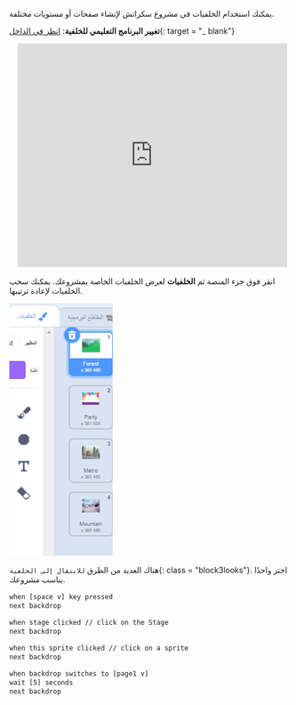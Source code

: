 يمكنك استخدام الخلفيات في مشروع سكراتش لإنشاء صفحات أو مستويات مختلفة.

**تغيير البرنامج التعليمي للخلفية**: [انظر في الداخل](https://scratch.mit.edu/projects/498966268/editor){: target = "_ blank"}
<div class="scratch-preview" style="margin-left: 15px;">
  <iframe allowtransparency="true" width="485" height="402" src="https://scratch.mit.edu/projects/embed/498966268/?autostart=false" frameborder="0"></iframe>
</div>

انقر فوق جزء المنصة ثم **الخلفيات** لعرض الخلفيات الخاصة بمشروعك. يمكنك سحب الخلفيات لإعادة ترتيبها.

![الخلفيات بالترتيب في علامة التبويب "الخلفيات".](images/backdrops-in-order.png)

هناك العديد من الطرق `للانتقال إلى الخلفية`{: class = "block3looks"}. اختر واحدًا يناسب مشروعك.

```blocks3
when [space v] key pressed
next backdrop
```

```blocks3
when stage clicked // click on the Stage
next backdrop
```

```blocks3
when this sprite clicked // click on a sprite
next backdrop
```

```blocks3
when backdrop switches to [page1 v]
wait [5] seconds
next backdrop
```
